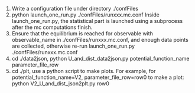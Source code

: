 1. Write a configuration file under directory ./confFiles
2. python launch_one_run.py ./confFiles/runxxx.mc.conf
Inside launch_one_run.py, the statistical part is launched using a subprocess after the mc computations finish.
3. Ensure that the equilibrium is reached for observable with observable_name in ./confFiles/runxxx.mc.conf,
and enough data points are collected, otherwise re-run launch_one_run.py ./confFiles/runxxx.mc.conf
4. cd ./data2json, python U_and_dist_data2json.py potential_function_name parameter_file_row
5. cd ./plt, use a python script to make plots. For example, for  potential_function_name=V2, parameter_file_row=row0
to make a plot: python V2_U_and_dist_json2plt.py row0